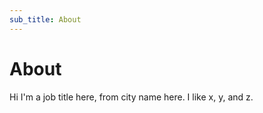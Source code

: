 ```yaml
---
sub_title: About
---
```


# About

Hi I'm a job title here, from city name here. I like x, y, and z.